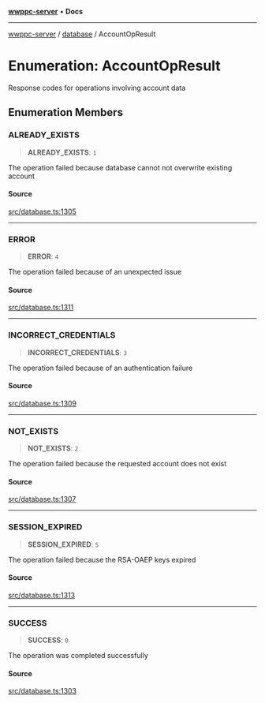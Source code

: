 [**wwppc-server**](../../README.md) • **Docs**

***

[wwppc-server](../../modules.md) / [database](../README.md) / AccountOpResult

# Enumeration: AccountOpResult

Response codes for operations involving account data

## Enumeration Members

### ALREADY\_EXISTS

> **ALREADY\_EXISTS**: `1`

The operation failed because database cannot not overwrite existing account

#### Source

[src/database.ts:1305](https://github.com/WWPPC/WWPPC-server/blob/d36edcf5b3e9dc61bf375adab6f0ce8e98344d21/src/database.ts#L1305)

***

### ERROR

> **ERROR**: `4`

The operation failed because of an unexpected issue

#### Source

[src/database.ts:1311](https://github.com/WWPPC/WWPPC-server/blob/d36edcf5b3e9dc61bf375adab6f0ce8e98344d21/src/database.ts#L1311)

***

### INCORRECT\_CREDENTIALS

> **INCORRECT\_CREDENTIALS**: `3`

The operation failed because of an authentication failure

#### Source

[src/database.ts:1309](https://github.com/WWPPC/WWPPC-server/blob/d36edcf5b3e9dc61bf375adab6f0ce8e98344d21/src/database.ts#L1309)

***

### NOT\_EXISTS

> **NOT\_EXISTS**: `2`

The operation failed because the requested account does not exist

#### Source

[src/database.ts:1307](https://github.com/WWPPC/WWPPC-server/blob/d36edcf5b3e9dc61bf375adab6f0ce8e98344d21/src/database.ts#L1307)

***

### SESSION\_EXPIRED

> **SESSION\_EXPIRED**: `5`

The operation failed because the RSA-OAEP keys expired

#### Source

[src/database.ts:1313](https://github.com/WWPPC/WWPPC-server/blob/d36edcf5b3e9dc61bf375adab6f0ce8e98344d21/src/database.ts#L1313)

***

### SUCCESS

> **SUCCESS**: `0`

The operation was completed successfully

#### Source

[src/database.ts:1303](https://github.com/WWPPC/WWPPC-server/blob/d36edcf5b3e9dc61bf375adab6f0ce8e98344d21/src/database.ts#L1303)
